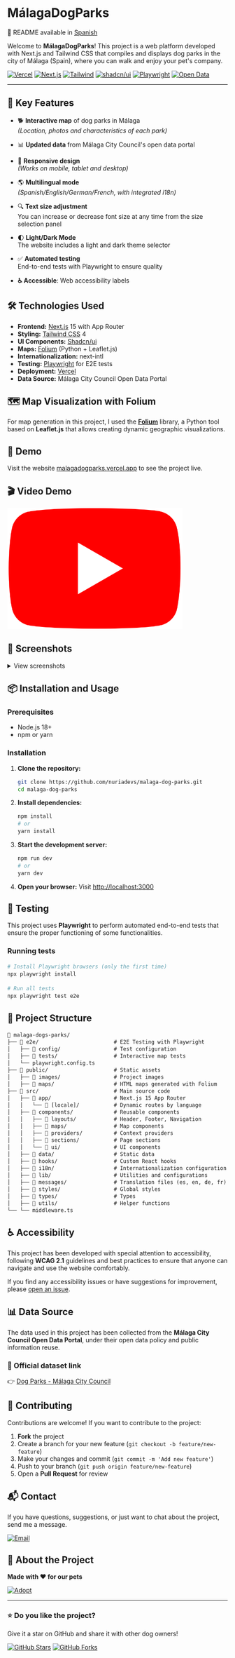 # MálagaDogParks

📘 README available in [Spanish](./README.es.md)

Welcome to **MálagaDogParks**! This project is a web platform developed with Next.js and Tailwind CSS that compiles and displays dog parks in the city of Málaga (Spain), where you can walk and enjoy your pet's company.

[![Vercel](https://img.shields.io/badge/Deploy-Vercel-black?style=for-the-badge&logo=vercel)](https://malaga-dog-parks.vercel.app/) [![Next.js](https://img.shields.io/badge/Next.js-15-000000?style=for-the-badge&logo=next.js)](https://nextjs.org/) [![Tailwind](https://img.shields.io/badge/Tailwind-4-38bdf8?style=for-the-badge&logo=tailwindcss)](https://tailwindcss.com/) [![shadcn/ui](https://img.shields.io/badge/shadcn/ui-000000?style=for-the-badge&logo=react)](https://ui.shadcn.com/) [![Playwright](https://img.shields.io/badge/Playwright-2EAD33?style=for-the-badge&logo=playwright)](https://playwright.dev/) [![Open Data](https://img.shields.io/badge/Data-Open_Government-2B8CC4?style=for-the-badge)](https://datosabiertos.malaga.eu/)

----------

## 🚀 Key Features

-   🐕 **Interactive map** of dog parks in Málaga  
    _(Location, photos and characteristics of each park)_
    
-   📊 **Updated data** from Málaga City Council's open data portal
    
-   📲 **Responsive design**  
    _(Works on mobile, tablet and desktop)_
    
-   🌎 **Multilingual mode**  
    _(Spanish/English/German/French, with integrated i18n)_
    
-   🔍 **Text size adjustment**  
    You can increase or decrease font size at any time from the size selection panel
    
-   🌓 **Light/Dark Mode**  
    The website includes a light and dark theme selector
    
-   ✅ **Automated testing**  
    End-to-end tests with Playwright to ensure quality
    
-   **♿ Accessible**: Web accessibility labels
    

## 🛠️ Technologies Used

-   **Frontend:** [Next.js](https://nextjs.org/) 15 with App Router
-   **Styling:** [Tailwind CSS](https://tailwindcss.com/) 4
-   **UI Components:** [Shadcn/ui](https://ui.shadcn.com/)
-   **Maps:** [Folium](https://python-visualization.github.io/folium/) (Python + Leaflet.js)
-   **Internationalization:** next-intl
-   **Testing:** [Playwright](https://playwright.dev/) for E2E tests
-   **Deployment:** [Vercel](https://vercel.com/)
-   **Data Source:** Málaga City Council Open Data Portal

## 🗺️ Map Visualization with Folium

For map generation in this project, I used the **[Folium](https://python-visualization.github.io/folium/)** library, a Python tool based on **Leaflet.js** that allows creating dynamic geographic visualizations.

## 🚀 Demo

Visit the website [malagadogparks.vercel.app](https://malaga-dog-parks.vercel.app/) to see the project live.

## 🎬 Video Demo

<a href="https://youtu.be/wiZI81njLYU?si=1QQuk1IeEfLAjAma" target="_blank"> <img src="public/images/youtube.png" alt="MálagaDogParks demo video" width="400"> </a>

## 📱 Screenshots

<details> <summary>View screenshots</summary>

### 💻 Desktop

<img src="images/desktop-view.png" alt="Desktop View" width="500" />

### 📱 Tablet

<img src="images/tablet-view.png" alt="Tablet View" width="350" />

### 📱 Mobile

<img src="images/mobile-view.png" alt="Mobile View" width="250" /> </details>

## 📦 Installation and Usage

### Prerequisites

-   Node.js 18+
-   npm or yarn

### Installation

1.  **Clone the repository:**
    
    ```bash
    git clone https://github.com/nuriadevs/malaga-dog-parks.git
    cd malaga-dog-parks
    
    ```
    
2.  **Install dependencies:**
    
    ```bash
    npm install
    # or
    yarn install
    
    ```
    
3.  **Start the development server:**
    
    ```bash
    npm run dev
    # or
    yarn dev
    
    ```
    
4.  **Open your browser:** Visit [http://localhost:3000](http://localhost:3000/)
    

## 🧪 Testing

This project uses **Playwright** to perform automated end-to-end tests that ensure the proper functioning of some functionalities.

### Running tests

```bash
# Install Playwright browsers (only the first time)
npx playwright install

# Run all tests
npx playwright test e2e

```

## 📁 Project Structure

```plaintext
📁 malaga-dogs-parks/
├── 📁 e2e/                        # E2E Testing with Playwright
│   ├── 📁 config/                 # Test configuration
│   ├── 📁 tests/                  # Interactive map tests
│   └── playwright.config.ts
├── 📁 public/                     # Static assets
│   ├── 📁 images/                 # Project images
│   ├── 📁 maps/                   # HTML maps generated with Folium
├── 📁 src/                        # Main source code
│   ├── 📁 app/                    # Next.js 15 App Router
│   │   └── 📁 [locale]/           # Dynamic routes by language
│   ├── 📁 components/             # Reusable components
│   │   ├── 📁 layouts/            # Header, Footer, Navigation
│   │   ├── 📁 maps/               # Map components
│   │   ├── 📁 providers/          # Context providers
│   │   ├── 📁 sections/           # Page sections
│   │   └── 📁 ui/                 # UI components
│   ├── 📁 data/                   # Static data
│   ├── 📁 hooks/                  # Custom React hooks
│   ├── 📁 i18n/                   # Internationalization configuration
│   ├── 📁 lib/                    # Utilities and configurations
│   ├── 📁 messages/               # Translation files (es, en, de, fr)
│   ├── 📁 styles/                 # Global styles
│   ├── 📁 types/                  # Types
│   ├── 📁 utils/                  # Helper functions
└── └── middleware.ts

```

## ♿ Accessibility

This project has been developed with special attention to accessibility, following **WCAG 2.1** guidelines and best practices to ensure that anyone can navigate and use the website comfortably.

If you find any accessibility issues or have suggestions for improvement, please [open an issue](https://github.com/nuriadevs/malaga-dog-parks/issues).

## 📊 Data Source

The data used in this project has been collected from the **Málaga City Council Open Data Portal**, under their open data policy and public information reuse.

### 🔗 Official dataset link

👉 [Dog Parks - Málaga City Council](https://datosabiertos.malaga.eu/dataset/parques-caninos)

## 🤝 Contributing

Contributions are welcome! If you want to contribute to the project:

1.  **Fork** the project
2.  Create a branch for your new feature (`git checkout -b feature/new-feature`)
3.  Make your changes and commit (`git commit -m 'Add new feature'`)
4.  Push to your branch (`git push origin feature/new-feature`)
5.  Open a **Pull Request** for review

## 📬 Contact

If you have questions, suggestions, or just want to chat about the project, send me a message.

[![Email](https://img.shields.io/badge/Email-D14836?logo=gmail&logoColor=white)](mailto:nuriadevs@gmail.com)

## 💝 About the Project

**Made with ❤️ for our pets**

[![Adopt](https://img.shields.io/badge/%F0%9F%90%B6-Adopt_don't_shop-FF5722?style=flat-square)](https://www.protectoramalaga.com/)

----------

### ⭐ Do you like the project?

Give it a star on GitHub and share it with other dog owners!

[![GitHub Stars](https://img.shields.io/github/stars/nuriadevs/malaga-dog-parks?style=social)](https://github.com/nuriadevs/malaga-dog-parks) [![GitHub Forks](https://img.shields.io/github/forks/nuriadevs/malaga-dog-parks?style=social)](https://github.com/nuriadevs/malaga-dog-parks)